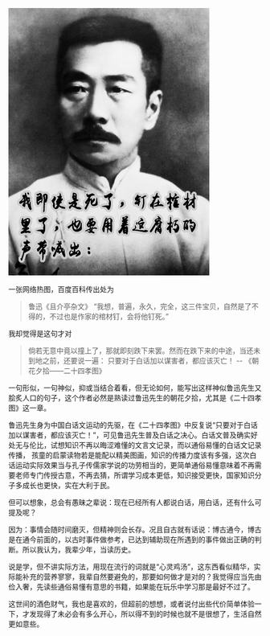 ![腐朽](./lib/fuxiu.jpg)

一张网络热图，百度百科传出处为

> 鲁迅《且介亭杂文》
> “我想，普遍，永久，完全，这三件宝贝，自然是了不得的，不过也是作家的棺材钉，会将他钉死。”

我却觉得是这句才对

> 倘若无意中竟以撞上了，那就即刻跌下来罢。然而在跌下来的中途，当还未到地之前，还要说一遍：
> 只要对于白话加以谋害者，都应该灭亡！
>                                 -- 《朝花夕拾——二十四孝图》

一句形似，一句神似，抑或当结合着看，但无论如何，能写出这样神似鲁迅先生又脍炙人口的句子，这个作者必然是熟读过鲁迅先生的朝花夕拾，尤其是《二十四孝图》这一章。

鲁迅先生身为中国白话文运动的先驱，在《二十四孝图》中反复说“只要对于白话加以谋害者，都应该灭亡！”，可见鲁迅先生普及白话之决心。白话文普及确实好处无与伦比，试想知识不再以晦涩难懂的文言文记录，而以通俗易懂的白话文记录传播， 孩童的启蒙读物若是能配以精美图画，知识的传播力度该有多强，这次白话运动实际效果当与孔子传儒家学说的功劳相当的，更简单通俗易懂意味着不再需要老师专门传授古意，不再去猜，所谓学习成本更低，知识接受更快，国家知识分子多成长也更快，实在大利于民。

但可以想象，总会有愚昧之辈说：现在已经所有人都说白话，用白话，还有什么可提及呢？

因为：事情会随时间磨灭，但精神则会长存。况且自古就有话说：博古通今，博古是在通今前面的，以古时事件做参考，已达到辅助现在所遇到的事件做出正确的判断。所以我认为，我辈少年，当读历史。

说是学，但不讲实际方法，用现在流行的词就是“心灵鸡汤”，这东西看似精华，实际能补充的营养寥寥，我辈自然要避免的，那要如何做才是对的？我觉得应当先由俭入奢，先读些通俗易懂有意思的书籍，如果能在玩乐中学习那是最好不过了。

这世间的酒色财气，我也是喜欢的，但超前的想想，或者说付出些代价简单体验一下，才发现得了未必会有多么开心，所以得不到的时候也就不是很想了，生活自然更如意些。